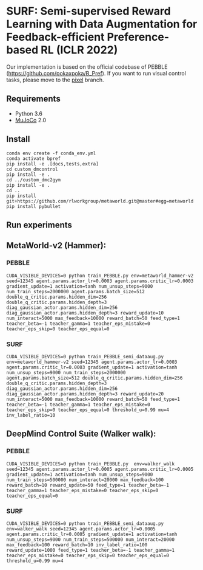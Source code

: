 # SURF: Semi-supervised Reward Learning with Data Augmentation for Feedback-efficient Preference-based RL (ICLR 2022)
Our implementation is based on the official codebase of PEBBLE (https://github.com/pokaxpoka/B_Pref). If you want to run visual control tasks, please move to the [pixel](https://github.com/alinlab/SURF/tree/pixel) branch.

## Requirements
- Python 3.6
- [MuJoCo](http://mujoco.org/) 2.0

## Install
```
conda env create -f conda_env.yml
conda activate bpref
pip install -e .[docs,tests,extra]
cd custom_dmcontrol
pip install -e .
cd ../custom_dmc2gym
pip install -e .
cd ..
pip install git+https://github.com/rlworkgroup/metaworld.git@master#egg=metaworld
pip install pybullet
```

## Run experiments 
## MetaWorld-v2 (Hammer):

### PEBBLE
```
CUDA_VISIBLE_DEVICES=0 python train_PEBBLE.py env=metaworld_hammer-v2 seed=12345 agent.params.actor_lr=0.0003 agent.params.critic_lr=0.0003 gradient_update=1 activation=tanh num_unsup_steps=9000 num_train_steps=2000000 agent.params.batch_size=512 double_q_critic.params.hidden_dim=256 double_q_critic.params.hidden_depth=3 diag_gaussian_actor.params.hidden_dim=256 diag_gaussian_actor.params.hidden_depth=3 reward_update=10 num_interact=5000 max_feedback=10000 reward_batch=50 feed_type=1 teacher_beta=-1 teacher_gamma=1 teacher_eps_mistake=0 teacher_eps_skip=0 teacher_eps_equal=0
```

### SURF
```
CUDA_VISIBLE_DEVICES=0 python train_PEBBLE_semi_dataaug.py env=metaworld_hammer-v2 seed=12345 agent.params.actor_lr=0.0003 agent.params.critic_lr=0.0003 gradient_update=1 activation=tanh num_unsup_steps=9000 num_train_steps=2000000 agent.params.batch_size=512 double_q_critic.params.hidden_dim=256 double_q_critic.params.hidden_depth=3 diag_gaussian_actor.params.hidden_dim=256 diag_gaussian_actor.params.hidden_depth=3 reward_update=20 num_interact=5000 max_feedback=10000 reward_batch=50 feed_type=1 teacher_beta=-1 teacher_gamma=1 teacher_eps_mistake=0 teacher_eps_skip=0 teacher_eps_equal=0 threshold_u=0.99 mu=4 inv_label_ratio=10
```

## DeepMind Control Suite (Walker walk):

### PEBBLE
```
CUDA_VISIBLE_DEVICES=0 python train_PEBBLE.py  env=walker_walk seed=12345 agent.params.actor_lr=0.0005 agent.params.critic_lr=0.0005 gradient_update=1 activation=tanh num_unsup_steps=9000 num_train_steps=500000 num_interact=20000 max_feedback=100 reward_batch=10 reward_update=50 feed_type=1 teacher_beta=-1 teacher_gamma=1 teacher_eps_mistake=0 teacher_eps_skip=0 teacher_eps_equal=0
```

### SURF
```
CUDA_VISIBLE_DEVICES=0 python train_PEBBLE_semi_dataaug.py env=walker_walk seed=12345 agent.params.actor_lr=0.0005 agent.params.critic_lr=0.0005 gradient_update=1 activation=tanh num_unsup_steps=9000 num_train_steps=500000 num_interact=20000 max_feedback=100 reward_batch=10 inv_label_ratio=100 reward_update=1000 feed_type=1 teacher_beta=-1 teacher_gamma=1 teacher_eps_mistake=0 teacher_eps_skip=0 teacher_eps_equal=0 threshold_u=0.99 mu=4
```
